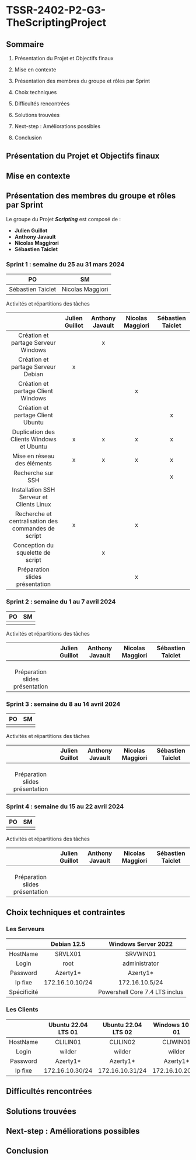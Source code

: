 # TSSR-2402-P2-G3-TheScriptingProject

##  **Sommaire**

1) Présentation du Projet et Objectifs finaux

2) Mise en contexte

3) Présentation des membres du groupe et rôles par Sprint

4) Choix techniques

5) Difficultés rencontrées

6) Solutions trouvées

7) Next-step : Améliorations possibles

8) Conclusion

## **Présentation du Projet et Objectifs finaux**

## **Mise en contexte**

## **Présentation des membres du groupe et rôles par Sprint**

Le groupe du Projet **_Scripting_** est composé de :
* **Julien Guillot**
* **Anthony Javault**
* **Nicolas Maggirori**
* **Sébastien Taiclet**

### **Sprint 1 : semaine du 25 au 31 mars 2024**

|PO|SM|
|:-:|:-:|
|Sébastien Taiclet|Nicolas Maggiori|

Activités et répartitions des tâches

||Julien Guillot|Anthony Javault|Nicolas Maggiori|Sébastien Taiclet|
|:-:|:-:|:-:|:-:|:-:|
|Création et partage Serveur Windows||x|||
|Création et partage Serveur Debian|x||||
|Création et partage Client Windows|||x||
|Création et partage Client Ubuntu||||x|
|Duplication des Clients Windows et Ubuntu|x|x|x|x|
|Mise en réseau des éléments|x|x|x|x|
|Recherche sur SSH||||x|
|Installation SSH Serveur et Clients Linux|||||
|Recherche et centralisation des commandes de script|x||x||
|Conception du squelette de script||x|||
|Préparation slides présentation|||x||

### **Sprint 2 : semaine du 1 au 7 avril 2024**

|PO|SM|
|:-:|:-:|
|||

Activités et répartitions des tâches

||Julien Guillot|Anthony Javault|Nicolas Maggiori|Sébastien Taiclet|
|:-:|:-:|:-:|:-:|:-:|
||||||
||||||
||||||
|Préparation slides présentation|||||

### **Sprint 3 : semaine du 8 au 14 avril 2024**

|PO|SM|
|:-:|:-:|
|||

Activités et répartitions des tâches

||Julien Guillot|Anthony Javault|Nicolas Maggiori|Sébastien Taiclet|
|:-:|:-:|:-:|:-:|:-:|
||||||
||||||
||||||
|Préparation slides présentation|||||

### **Sprint 4 : semaine du 15 au 22 avril 2024**

|PO|SM|
|:-:|:-:|
|||

Activités et répartitions des tâches

||Julien Guillot|Anthony Javault|Nicolas Maggiori|Sébastien Taiclet|
|:-:|:-:|:-:|:-:|:-:|
||||||
||||||
||||||
|Préparation slides présentation|||||

## **Choix techniques et contraintes**

### **Les Serveurs**

||Debian 12.5|Windows Server 2022|
|:-:|:-:|:-:|
|HostName|SRVLX01|SRVWIN01|
|Login|root|administrator|
|Password|Azerty1*|Azerty1*|
|Ip fixe|172.16.10.10/24|172.16.10.5/24|
|Spécificité||Powershell Core 7.4 LTS inclus|

### **Les Clients**

||Ubuntu 22.04 LTS 01|Ubuntu 22.04 LTS 02| Windows 10 Pro 01|Windows 10 Pro 02|
|:-:|:-:|:-:|:-:|:-:|
|HostName|CLILIN01|CLILIN02|CLIWIN01|CLIWIN02|
|Login|wilder|wilder|wilder|wilder|
|Password|Azerty1*|Azerty1*|Azerty1*|Azerty1*|
|Ip fixe|172.16.10.30/24|172.16.10.31/24|172.16.10.20/24|172.16.10.21/24|





## **Difficultés rencontrées**

## **Solutions trouvées**

## **Next-step : Améliorations possibles**

## **Conclusion**
